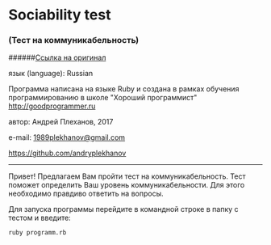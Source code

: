 # Sociability test
### (Тест на коммуникабельность)  

######[Ссылка на оригинал](http://www.syntone-spb.ru/library/article_syntone/content/4969.html)

язык (language): Russian

Программа написана на языке Ruby и создана в рамках обучения программированию в школе "Хороший программист"
http://goodprogrammer.ru

автор: Андрей Плеханов, 2017

e-mail: 1989plekhanov@gmail.com

https://github.com/andryplekhanov

_____________________________________________________________

Привет!
Предлагаем Вам пройти тест на коммуникабельность.
Тест поможет определить Ваш уровень коммуникабельности.
Для этого необходимо правдиво ответить на вопросы.

Для запуска программы перейдите в командной строке в папку с тестом и введите:
```
ruby programm.rb
```
